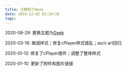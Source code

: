 ```yaml
---
title: 迁移到了Hexo
date: 2019-12-02 01:24:28
tags:
---
```


2020-08-29:
更换主题为[Geek](https://github.com/sanjinhub/hexo-theme-geek)

2020-03-18:
微调样式；修复cPlayer样式错乱；ascii art回归

2020-01-12:
修复了cPlayer插件；调整了整体样式

2020-01-10:
更新了附件和图片链接